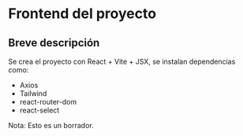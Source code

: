# Frontend del proyecto
## Breve descripción

Se crea el proyecto con React + Vite + JSX, se instalan dependencias como:
- Axios
- Tailwind
- react-router-dom
- react-select

Nota: Esto es un borrador.
